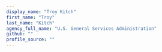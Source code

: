 ```yaml
---
display_name: "Troy Kitch"
first_name: "Troy"
last_name: "Kitch"
agency_full_name: "U.S. General Services Administration"
github: ""
profile_source: ""
---
```

